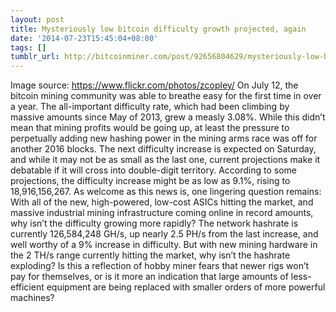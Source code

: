 ```yaml
---
layout: post
title: Mysteriously low bitcoin difficulty growth projected, again
date: '2014-07-23T15:45:04+08:00'
tags: []
tumblr_url: http://bitcoinminer.com/post/92656804629/mysteriously-low-bitcoin-difficulty-growth
---
```



Image source: https://www.flickr.com/photos/zcopley/
On July 12, the bitcoin mining community was able to breathe easy for the first time in over a year. The all-important difficulty rate, which had been climbing by massive amounts since May of 2013, grew a measly 3.08%. While this didn’t mean that mining profits would be going up, at least the pressure to perpetually adding new hashing power in the mining arms race was off for another 2016 blocks.
The next difficulty increase is expected on Saturday, and while it may not be as small as the last one, current projections make it debatable if it will cross into double-digit territory. According to some projections, the difficulty increase might be as low as 9.1%, rising to 18,916,156,267.
As welcome as this news is, one lingering question remains: With all of the new, high-powered, low-cost ASICs hitting the market, and massive industrial mining infrastructure coming online in record amounts, why isn’t the difficulty growing more rapidly? The network hashrate is currently 126,584,248 GH/s, up nearly 2.5 PH/s from the last increase, and well worthy of a 9% increase in difficulty. But with new mining hardware in the 2 TH/s range currently hitting the market, why isn’t the hashrate exploding? Is this a reflection of hobby miner fears that newer rigs won’t pay for themselves, or is it more an indication that large amounts of less-efficient equipment are being replaced with smaller orders of more powerful machines?
